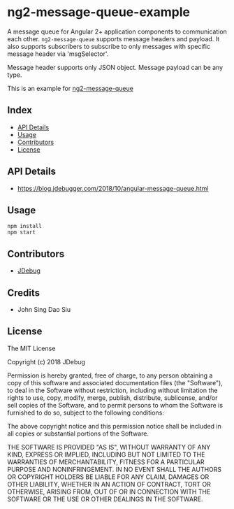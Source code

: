 # ng2-message-queue-example

A message queue for Angular 2+ application components to communication each other.
`ng2-message-queue` supports message headers and payload. It also supports subscribers
to subscribe to only messages with specific message header via 'msgSelector'.

Message header supports only JSON object. Message payload can be any type.

This is an example for [ng2-message-queue](https://github.com/jdebug/ng2-message-queue)


## Index

* [API Details](#api-details)
* [Usage](#Usage)
* [Contributors](#Contributors)
* [License](#License)


## API Details
* [https://blog.jdebugger.com/2018/10/angular-message-queue.html
](https://blog.jdebugger.com/2018/10/angular-message-queue.html)


## Usage

```
npm install
npm start
```

## Contributors

* [JDebug](https://github.com/jdebug)

## Credits

* John Sing Dao Siu

## License

The MIT License

Copyright (c) 2018 JDebug

Permission is hereby granted, free of charge, to any person obtaining a copy of this software and associated documentation files (the "Software"), to deal in the Software without restriction, including without limitation the rights to use, copy, modify, merge, publish, distribute, sublicense, and/or sell copies of the Software, and to permit persons to whom the Software is furnished to do so, subject to the following conditions:

The above copyright notice and this permission notice shall be included in all copies or substantial portions of the Software.

THE SOFTWARE IS PROVIDED "AS IS", WITHOUT WARRANTY OF ANY KIND, EXPRESS OR IMPLIED, INCLUDING BUT NOT LIMITED TO THE WARRANTIES OF MERCHANTABILITY, FITNESS FOR A PARTICULAR PURPOSE AND NONINFRINGEMENT. IN NO EVENT SHALL THE AUTHORS OR COPYRIGHT HOLDERS BE LIABLE FOR ANY CLAIM, DAMAGES OR OTHER LIABILITY, WHETHER IN AN ACTION OF CONTRACT, TORT OR OTHERWISE, ARISING FROM, OUT OF OR IN CONNECTION WITH THE SOFTWARE OR THE USE OR OTHER DEALINGS IN THE SOFTWARE.
